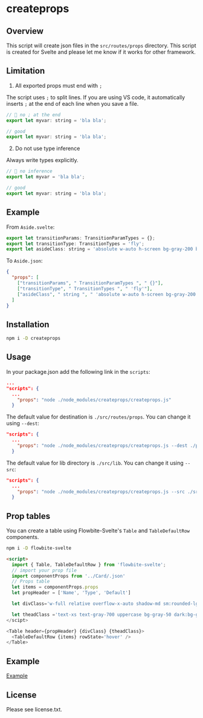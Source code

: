 # createprops

## Overview

This script will create json files in the `src/routes/props` directory. This script is created for Svelte and please let me know if it works for other framework.

## Limitation

1. All exported props must end with `;`

The script uses `;` to split lines. If you are using VS code, it automatically inserts `;` at the end of each line when you save a file.

```js
// 💩 no ; at the end
export let myvar: string = 'bla bla';

// good
export let myvar: string = 'bla bla';
```

2. Do not use type inference

Always write types explicitly.

```js
// 💩 no inference
export let myvar = 'bla bla';

// good
export let myvar: string = 'bla bla';
```

## Example

From `Aside.svelte`:

```js
export let transitionParams: TransitionParamTypes = {};
export let transitionType: TransitionTypes = 'fly';
export let asideClass: string = 'absolute w-auto h-screen bg-gray-200 border-r-2 shadow-lg';
```

To `Aside.json`:

```json
{
  "props": [
    ["transitionParams", " TransitionParamTypes ", " {}"],
    ["transitionType", " TransitionTypes ", " 'fly'"],
    ["asideClass", " string ", " 'absolute w-auto h-screen bg-gray-200 border-r-2 shadow-lg'"]
  ]
}
```

## Installation

```sh
npm i -D createprops
```

## Usage

In your package.json add the following link in the `scripts`:

```json
...
"scripts": {
  ...
    "props": "node ./node_modules/createprops/createprops.js"
  }
```

The default value for destination is `./src/routes/props`. You can change it using `--dest`:

```json
"scripts": {
  ...
    "props": "node ./node_modules/createprops/createprops.js --dest ./props/"
  }
```

The default value for lib directory is `./src/lib`. You can change it using `--src`:

```json
"scripts": {
  ...
    "props": "node ./node_modules/createprops/createprops.js --src ./src/mylib-dir"
  }
```

## Prop tables

You can create a table using Flowbite-Svelte's `Table` and `TableDefaultRow` components.

```sh
npm i -D flowbite-svelte
```

```html
<script>
  import { Table, TableDefaultRow } from 'flowbite-svelte';
  // import your prop file
  import componentProps from '../Card/.json'
  // Props table
  let items = componentProps.props
  let propHeader = ['Name', 'Type', 'Default']

  let divClass='w-full relative overflow-x-auto shadow-md sm:rounded-lg py-4'

  let theadClass ='text-xs text-gray-700 uppercase bg-gray-50 dark:bg-gray-700 dark:text-white'
</scipt>

<Table header={propHeader} {divClass} {theadClass}>
  <TableDefaultRow {items} rowState='hover' />
</Table>
```

## Example

[Example](https://svelte-sidebar.vercel.app/props)

## License

Please see license.txt.
